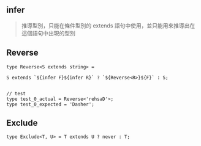 
## infer

> 推導型別，只能在條件型別的 extends 語句中使用，並只能用來推導出在這個語句中出現的型別


## Reverse

```TS
type Reverse<S extends string> =

S extends `${infer F}${infer R}` ? `${Reverse<R>}${F}` : S;


// test
type test_0_actual = Reverse<'rehsaD'>;
type test_0_expected = 'Dasher';
```

## Exclude

```TS
type Exclude<T, U> = T extends U ? never : T;
```
